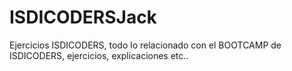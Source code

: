 # ISDICODERSJack
Ejercicios ISDICODERS, todo lo relacionado con el BOOTCAMP de ISDICODERS, ejercicios, explicaciones etc..
